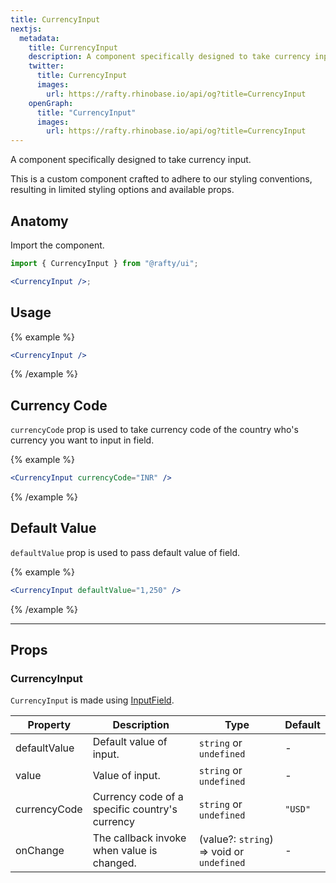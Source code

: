 ```yaml
---
title: CurrencyInput
nextjs:
  metadata:
    title: CurrencyInput
    description: A component specifically designed to take currency input.
    twitter:
      title: CurrencyInput
      images:
        url: https://rafty.rhinobase.io/api/og?title=CurrencyInput
    openGraph:
      title: "CurrencyInput"
      images:
        url: https://rafty.rhinobase.io/api/og?title=CurrencyInput
---
```


A component specifically designed to take currency input.

This is a custom component crafted to adhere to our styling conventions, resulting in limited styling options and available props.

## Anatomy

Import the component.

```jsx
import { CurrencyInput } from "@rafty/ui";

<CurrencyInput />;
```

## Usage

{% example %}

```jsx
<CurrencyInput />
```

{% /example %}

## Currency Code

`currencyCode` prop is used to take currency code of the country who's currency you want to input in field.

{% example %}

```jsx
<CurrencyInput currencyCode="INR" />
```

{% /example %}

## Default Value

`defaultValue` prop is used to pass default value of field.

{% example %}

```jsx
<CurrencyInput defaultValue="1,250" />
```

{% /example %}

---

## Props

### CurrencyInput

`CurrencyInput` is made using [InputField](https://rafty.rhinobase.io/docs/components/input-field).

| Property     | Description                                    | Type                                                   | Default |
| ------------ | ---------------------------------------------- | ------------------------------------------------------ | ------- |
| defaultValue | Default value of input.                        | `string` or `undefined`                                | -       |
| value        | Value of input.                                | `string` or `undefined`                                | -       |
| currencyCode | Currency code of a specific country's currency | `string` or `undefined`                                | `"USD"` |
| onChange     | The callback invoke when value is changed.     | <Info>(value?: `string`) => void</Info> or `undefined` | -       |
